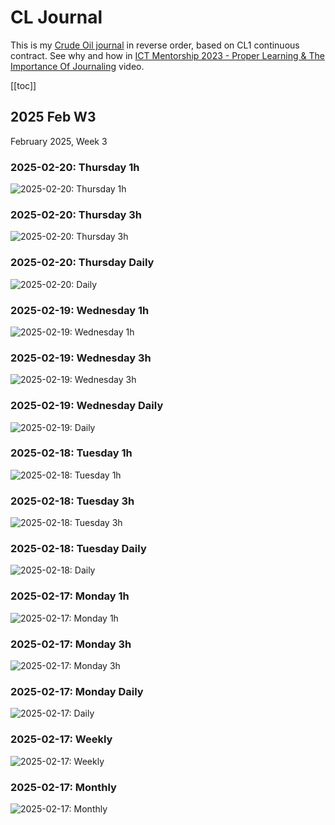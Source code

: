 # CL Journal
This is my [Crude Oil journal](https://daggerok.github.io/cl/) in reverse order, based on CL1 continuous contract.
See why and how in [ICT Mentorship 2023 - Proper Learning & The Importance Of Journaling](https://youtu.be/FQqwmDJOtxk)
video.

<!-- nvm install --default 20.9.0 ; bun dev -->

[[toc]]

## 2025 Feb W3
February 2025, Week 3
### 2025-02-20: Thursday 1h
![2025-02-20: Thursday 1h](images/2025-02-20/2025-02-20-1h.png)
### 2025-02-20: Thursday 3h
![2025-02-20: Thursday 3h](images/2025-02-20/2025-02-20-3h.png)
### 2025-02-20: Thursday Daily
![2025-02-20: Daily](images/2025-02-20/2025-02-20-D.png)
### 2025-02-19: Wednesday 1h
![2025-02-19: Wednesday 1h](images/2025-02-19/2025-02-19-1h.png)
### 2025-02-19: Wednesday 3h
![2025-02-19: Wednesday 3h](images/2025-02-19/2025-02-19-3h.png)
### 2025-02-19: Wednesday Daily
![2025-02-19: Daily](images/2025-02-19/2025-02-19-D.png)
### 2025-02-18: Tuesday 1h
![2025-02-18: Tuesday 1h](images/2025-02-18/2025-02-18-1h.png)
### 2025-02-18: Tuesday 3h
![2025-02-18: Tuesday 3h](images/2025-02-18/2025-02-18-3h.png)
### 2025-02-18: Tuesday Daily
![2025-02-18: Daily](images/2025-02-18/2025-02-18-D.png)
### 2025-02-17: Monday 1h
![2025-02-17: Monday 1h](images/2025-02-17/2025-02-17-1h.png)
### 2025-02-17: Monday 3h
![2025-02-17: Monday 3h](images/2025-02-17/2025-02-17-3h.png)
### 2025-02-17: Monday Daily
![2025-02-17: Daily](images/2025-02-17/2025-02-17-D.png)
### 2025-02-17: Weekly
![2025-02-17: Weekly](images/2025-02-17/2025-02-17-W.png)
### 2025-02-17: Monthly
![2025-02-17: Monthly](images/2025-02-17/2025-02-17-M.png)
